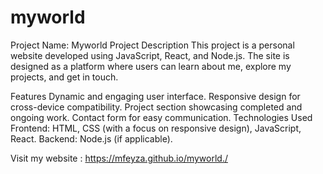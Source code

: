 # myworld
Project Name: Myworld
Project Description
This project is a personal website developed using JavaScript, React, and Node.js. The site is designed as a platform where users can learn about me, explore my projects, and get in touch.

Features
Dynamic and engaging user interface.
Responsive design for cross-device compatibility.
Project section showcasing completed and ongoing work.
Contact form for easy communication.
Technologies Used
Frontend: HTML, CSS (with a focus on responsive design), JavaScript, React.
Backend: Node.js (if applicable).

Visit my website : https://mfeyza.github.io/myworld./
